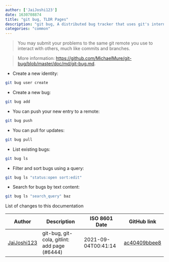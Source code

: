 ```yaml
---
author: ['JaiJoshi123']
date: 1630708874
title: "git bug, TLDR Pages"
description: "git bug, A distributed bug tracker that uses git's internal storage, so no files are added in your project."
categories: "common"
---
```

> You may submit your problems to the same git remote you use to interact with others, much like commits and branches.

> More information: <https://github.com/MichaelMure/git-bug/blob/master/doc/md/git-bug.md>.

- Create a new identity:

```bash
git bug user create
```

- Create a new bug:

```bash
git bug add
```

- You can push your new entry to a remote:

```bash
git bug push
```

- You can pull for updates:

```bash
git bug pull
```

- List existing bugs:

```bash
git bug ls
```

- Filter and sort bugs using a query:

```bash
git bug ls "status:open sort:edit"
```

- Search for bugs by text content:

```bash
git bug ls "search_query" baz
```
List of changes to this documentation


Author | Description | ISO 8601 Date | GitHub link
------|-----|-----|-----
[JaiJoshi123](mailto:64401010+JaiJoshi123@users.noreply.github.com) | git-bug, git-cola, gitlint: add page (#6444) | 2021-09-04T00:41:14 | [ac40409bbee8](https://github.com/tldr-pages/tldr/commit/ac40409bbee87256b81e82274299e769e7e5e2d5)


